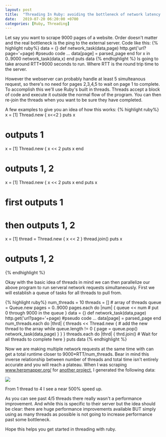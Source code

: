 ```yaml
---
layout: post
title:  "Threading In Ruby: avoiding the bottleneck of network latency by using ruby's built in threading"
date:   2019-07-20 06:20:00 +0700
categories: [Ruby, Threading]
---
```


Let say you want to scrape 9000 pages of a website. Order doesn't matter and the real bottleneck is the ping to the external server. Code like this:
{% highlight ruby%}
data = {}
def network_task(data,page)
    http.get('url?page='+page) #pseudo code
    ...
    data[page] = parsed_page
end
for x in 0..9000
    network_task(data,x)
end
puts data
{% endhighlight %}
Is going to take around RTT*9000 seconds to run. Where RTT is the round trip time to the server.

However the webserver can probably handle at least 5 simulteanous request, so there's no need for pages 2,3,4,5 to wait on page 1 to complete. To accomplish this we'll use Ruby's built in threads. Threads accept a block of code and execute it outside the normal flow of the program. You can then re-join the threads when you want to be sure they have completed. 

A few examples to give you an idea of how this works:
{% highlight ruby%}
x = [1]
Thread.new { x<<2 }
puts x
# outputs 1

x = [1]
Thread.new { 
    x << 2
    puts x
end
# outputs 1, 2

x = [1]
Thread.new { 
    x << 2
    puts x
end
puts x
# first outputs 1
# then outputs  1, 2

x = [1]
thread = Thread.new {
    x << 2
}
thread.join()
puts x
# outputs 1, 2
{% endhighlight %}


Okay with the basic idea of threads in mind we can then parallelize our above program to run serveral network requests simultaneously. First we will establish a queue of tasks for all threads to pull from. 

{% highlight ruby%}
num_threads = 10
threads = [] # array of threads
queue = Queue.new
pages = 0..9000
pages.each do |num| {
    queue << num # put 0 through 9000 in the queue
}
data = {}
def network_task(data,page)
    http.get('url?page='+page) #pseudo code
    ...
    data[page] = parsed_page
end
num_threads.each do |thrd| {
    threads << Thread.new { # add the new thread to the array
        while queue.length != 0 {
             page = queue.pop()
             network_task(data,page)
        }
    }
}
threads.each do |thrd| {
    thrd.join()  # Wait for all threads to complete here
}
puts data
{% endhighlight %}

Now we are making multiple network requests at the same time with can get a total runtime closer to 9000*RTT/num_threads. Bear in mind this inverse relationship between number of threads and total time isn't entirely accurate and you will reach a plateau. When I was scraping <a href='https://www.herpmapper.org/'>www.herpmapper.org/</a> 
for <a href='/project/herpetology'>another project</a>, I generated the following data:

<img src="https://i.postimg.cc/76bVR40f/threads.png"/>

From 1 thread to 4 I see a near 500% speed up.

As you can see past 4/5 threads there really wasn't a performance improvement. And while this is specific to their server but the idea should be clear: there are huge performance improvements available BUT simply using as many threads as possible is not going to increase performance past some bottleneck.

Hope this helps you get started in threading with ruby.

